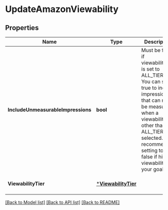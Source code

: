 # UpdateAmazonViewability

## Properties
Name | Type | Description | Notes
------------ | ------------- | ------------- | -------------
**IncludeUnmeasurableImpressions** | **bool** | Must be false if viewabilityTier is set to ALL_TIERS. You can set to true to include impressions that can not be measured when a viewabilityTier other than ALL_TIERS is selected. We recommend setting to false if high viewability is your goal. | [optional] [default to null]
**ViewabilityTier** | [***ViewabilityTier**](ViewabilityTier.md) |  | [optional] [default to null]

[[Back to Model list]](../README.md#documentation-for-models) [[Back to API list]](../README.md#documentation-for-api-endpoints) [[Back to README]](../README.md)

